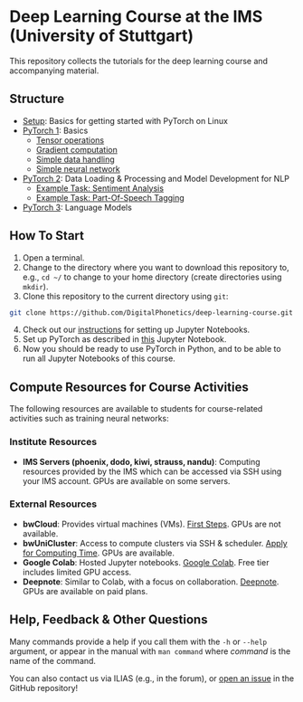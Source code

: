# Deep Learning Course at the IMS (University of Stuttgart)

This repository collects the tutorials for the deep learning course and accompanying material.

## Structure

* [Setup](Setup): Basics for getting started with PyTorch on Linux
* [PyTorch 1](PyTorch_1): Basics
  * [Tensor operations](PyTorch_1/1_tensors.ipynb)
  * [Gradient computation](PyTorch_1/2_gradients.ipynb)
  * [Simple data handling](PyTorch_1/3_data_handling.ipynb)
  * [Simple neural network](PyTorch_1/4_create_nn.ipynb)
* [PyTorch 2](PyTorch_2): Data Loading & Processing and Model Development for NLP
  * [Example Task: Sentiment Analysis](PyTorch_2/sentiment_analysis.ipynb)
  * [Example Task: Part-Of-Speech Tagging](PyTorch_2/pos_tagging.ipynb)
* [PyTorch 3](PyTorch_3): Language Models

## How To Start
1. Open a terminal.
2. Change to the directory where you want to download this repository to, e.g., `cd ~/` to change to your home directory (create directories using `mkdir`).
3. Clone this repository to the current directory using `git`:
```bash
git clone https://github.com/DigitalPhonetics/deep-learning-course.git
```
4. Check out our [instructions](run_jupyter_notebook.md) for setting up Jupyter Notebooks.
5. Set up PyTorch as described in [this](pytorch_setup.ipynb) Jupyter Notebook.
6. Now you should be ready to use PyTorch in Python, and to be able to run all Jupyter Notebooks of this course.

## Compute Resources for Course Activities

The following resources are available to students for course-related activities such as training neural networks:

### Institute Resources
- **IMS Servers (phoenix, dodo, kiwi, strauss, nandu)**: Computing resources provided by the IMS which can be accessed via SSH using your IMS account. GPUs are available on some servers.

### External Resources
- **bwCloud**: Provides virtual machines (VMs). [First Steps](https://www.bw-cloud.org/en/first_steps). GPUs are not available.
- **bwUniCluster**: Access to compute clusters via SSH & scheduler. [Apply for Computing Time](https://www.hlrs.de/apply-for-computing-time/bw-uni-cluster). GPUs are available.
- **Google Colab**: Hosted Jupyter notebooks. [Google Colab](https://colab.research.google.com). Free tier includes limited GPU access.
- **Deepnote**: Similar to Colab, with a focus on collaboration. [Deepnote](https://deepnote.com). GPUs are available on paid plans.

## Help, Feedback & Other Questions
Many commands provide a help if you call them with the `-h` or `--help` argument, or appear in the manual with `man command` where *command* is the name of the command.

You can also contact us via ILIAS (e.g., in the forum), or [open an issue](https://github.com/DigitalPhonetics/deep-learning-course/issues/new/choose) in the GitHub repository!